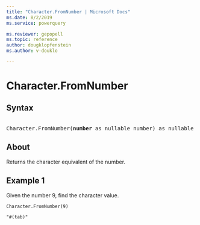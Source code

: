 ```yaml
---
title: "Character.FromNumber | Microsoft Docs"
ms.date: 8/2/2019
ms.service: powerquery

ms.reviewer: gepopell
ms.topic: reference
author: dougklopfenstein
ms.author: v-douklo

---
```

# Character.FromNumber

## Syntax

<pre>  
Character.FromNumber(<b>number</b> as nullable number) as nullable text 
</pre> 
  
## About  
Returns the character equivalent of the number.

## Example 1
Given the number 9, find the character value.

```powerquery-m
Character.FromNumber(9)
```

`"#(tab)"`
